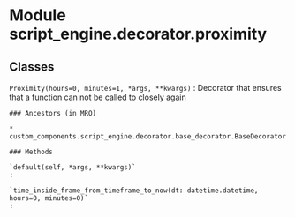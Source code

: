 Module script_engine.decorator.proximity
========================================

Classes
-------

`Proximity(hours=0, minutes=1, *args, **kwargs)`
:   Decorator that ensures that a function can not be called to closely again

    ### Ancestors (in MRO)

    * custom_components.script_engine.decorator.base_decorator.BaseDecorator

    ### Methods

    `default(self, *args, **kwargs)`
    :

    `time_inside_frame_from_timeframe_to_now(dt: datetime.datetime, hours=0, minutes=0)`
    :